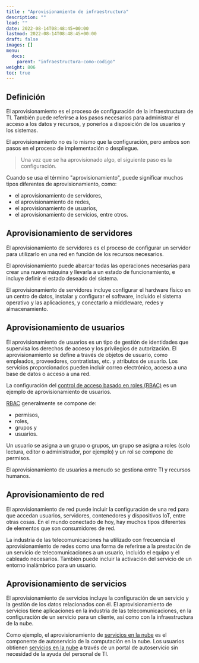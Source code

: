 ```yaml
---
title : "Aprovisionamiento de infraestructura"
description: ""
lead: ""
date: 2022-08-14T08:48:45+00:00
lastmod: 2022-08-14T08:48:45+00:00
draft: false
images: []
menu:
  docs:
    parent: "infraestructura-como-codigo"
weight: 806
toc: true
---
```


## Definición

El aprovisionamiento es el proceso de configuración de la infraestructura de TI. También puede referirse a los pasos necesarios para administrar el acceso a los datos y recursos, y ponerlos a disposición de los usuarios y los sistemas.

El aprovisionamiento no es lo mismo que la configuración, pero ambos son pasos en el proceso de implementación o despliegue.

> Una vez que se ha aprovisionado algo, el siguiente paso es la configuración.

Cuando se usa el término "aprovisionamiento", puede significar muchos tipos diferentes de aprovisionamiento, como:

- el aprovisionamiento de servidores,
- el aprovisionamiento de redes,
- el aprovisionamiento de usuarios,
- el aprovisionamiento de servicios, entre otros.

## Aprovisionamiento de servidores

El aprovisionamiento de servidores es el proceso de configurar un servidor para utilizarlo en una red en función de los recursos necesarios.

El aprovisionamiento puede abarcar todas las operaciones necesarias para crear una nueva máquina y llevarla a un estado de funcionamiento, e incluye definir el estado deseado del sistema.

El aprovisionamiento de servidores incluye configurar el hardware físico en un centro de datos, instalar y configurar el software, incluido el sistema operativo y las aplicaciones, y conectarlo a middleware, redes y almacenamiento.

## Aprovisionamiento de usuarios

El aprovisionamiento de usuarios es un tipo de gestión de identidades que supervisa los derechos de acceso y los privilegios de autorización. El aprovisionamiento se define a través de objetos de usuario, como empleados, proveedores, contratistas, etc. y atributos de usuario. Los servicios proporcionados pueden incluir correo electrónico, acceso a una base de datos o acceso a una red.

La configuración del [control de acceso basado en roles (RBAC)][RBAC] es un ejemplo de aprovisionamiento de usuarios.

[RBAC] generalmente se compone de:

- permisos,
- roles,
- grupos y
- usuarios.

Un usuario se asigna a un grupo o grupos, un grupo se asigna a roles (solo lectura, editor o administrador, por ejemplo) y un rol se compone de permisos.

El aprovisionamiento de usuarios a menudo se gestiona entre TI y recursos humanos.

## Aprovisionamiento de red

El aprovisionamiento de red puede incluir la configuración de una red para que accedan usuarios, servidores, contenedores y dispositivos IoT, entre otras cosas. En el mundo conectado de hoy, hay muchos tipos diferentes de elementos que son consumidores de red.

La industria de las telecomunicaciones ha utilizado con frecuencia el aprovisionamiento de redes como una forma de referirse a la prestación de un servicio de telecomunicaciones a un usuario, incluido el equipo y el cableado necesarios. También puede incluir la activación del servicio de un entorno inalámbrico para un usuario.

## Aprovisionamiento de servicios

El aprovisionamiento de servicios incluye la configuración de un servicio y la gestión de los datos relacionados con él. El aprovisionamiento de servicios tiene aplicaciones en la industria de las telecomunicaciones, en la configuración de un servicio para un cliente, así como con la infraestructura de la nube.

Como ejemplo, el aprovisionamiento de [servicios en la nube][Cloud Services] es el componente de autoservicio de la computación en la nube. Los usuarios obtienen [servicios en la nube][Cloud Services] a través de un portal de autoservicio sin necesidad de la ayuda del personal de TI.

<!-- Referencias -->
[RBAC]: ./../referencias/enlaces#rbac
[Cloud Services]: ./../referencias/enlaces#cloud-services

